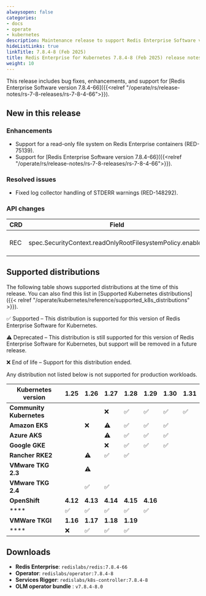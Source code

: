 ```yaml
---
alwaysopen: false
categories:
- docs
- operate
- kubernetes
description: Maintenance release to support Redis Enterprise Software version 7.8.4-66.
hideListLinks: true
linkTitle: 7.8.4-8 (Feb 2025)
title: Redis Enterprise for Kubernetes 7.8.4-8 (Feb 2025) release notes
weight: 10
---
```


This release includes bug fixes, enhancements, and support for [Redis Enterprise Software version 7.8.4-66]({{<relref "/operate/rs/release-notes/rs-7-8-releases/rs-7-8-4-66">}}).

## New in this release

### Enhancements

- Support for a read-only file system on Redis Enterprise containers (RED-75139).
- Support for [Redis Enterprise Software version 7.8.4-66]({{<relref "/operate/rs/release-notes/rs-7-8-releases/rs-7-8-4-66">}}).

### Resolved issues

- Fixed log collector handling of STDERR warnings (RED-148292).

### API changes

| **CRD** | **Field** | **Change** | **Description** |
|---|---|---|---|
| REC | spec.SecurityContext.readOnlyRootFilesystemPolicy.enabled | Add | Enables the read-only filesystem | 

## Supported distributions

The following table shows supported distributions at the time of this release. You can also find this list in [Supported Kubernetes distributions]({{< relref "/operate/kubernetes/reference/supported_k8s_distributions" >}}).

<span title="Check mark icon">&#x2705;</span> Supported – This distribution is supported for this version of Redis Enterprise Software for Kubernetes.

<span title="Deprecation warning" class="font-serif">:warning:</span> Deprecated – This distribution is still supported for this version of Redis Enterprise Software for Kubernetes, but support will be removed in a future release.

<span title="X icon">&#x274c;</span> End of life – Support for this distribution ended.

Any distribution not listed below is not supported for production workloads.

| **Kubernetes version** | **1.25** | **1.26** | **1.27** | **1.28** | **1.29** | **1.30** | **1.31** |
|---|---|---|---|---|---|---|---|
| **Community Kubernetes** |  |  | <span title="X icon">&#x274c;</span> | <span title="Check mark icon">&#x2705;</span> | <span title="Check mark icon">&#x2705;</span> | <span title="Check mark icon">&#x2705;</span> | <span title="Check mark icon">&#x2705;</span> |
| **Amazon EKS** |  | <span title="X icon">&#x274c;</span> | <span title="Deprecation warning" class="font-serif">:warning:</span> | <span title="Check mark icon">&#x2705;</span> | <span title="Check mark icon">&#x2705;</span> | <span title="Check mark icon">&#x2705;</span> |  |
| **Azure AKS** |  |  | <span title="Deprecation warning" class="font-serif">:warning:</span> | <span title="Check mark icon">&#x2705;</span> | <span title="Check mark icon">&#x2705;</span> | <span title="Check mark icon">&#x2705;</span> |  |
| **Google GKE** |  |  | <span title="X icon">&#x274c;</span> | <span title="Check mark icon">&#x2705;</span> | <span title="Check mark icon">&#x2705;</span> | <span title="Check mark icon">&#x2705;</span> |  |
| **Rancher RKE2** |  | <span title="Deprecation warning" class="font-serif">:warning:</span> | <span title="Check mark icon">&#x2705;</span> | <span title="Check mark icon">&#x2705;</span> |  |  |  |
| **VMware TKG 2.3** |  | <span title="Deprecation warning" class="font-serif">:warning:</span> |  |  |  |  |  |
| **VMware TKG 2.4** |  | <span title="Check mark icon">&#x2705;</span> | <span title="Check mark icon">&#x2705;</span> |  |  |  |  |
| **OpenShift** | **4.12** | **4.13** | **4.14** | **4.15** | **4.16** |  |  |
| **** | <span title="Check mark icon">&#x2705;</span> | <span title="Check mark icon">&#x2705;</span> | <span title="Check mark icon">&#x2705;</span> | <span title="Check mark icon">&#x2705;</span> | <span title="Check mark icon">&#x2705;</span> |  |  |
| **VMWare TKGI** | **1.16** | **1.17** | **1.18** | **1.19** |  |  |  |
| **** | <span title="X icon">&#x274c;</span> | <span title="Check mark icon">&#x2705;</span> | <span title="Check mark icon">&#x2705;</span> | <span title="Check mark icon">&#x2705;</span> |  |  |  |

## Downloads

- **Redis Enterprise**: `redislabs/redis:7.8.4-66`
- **Operator**: `redislabs/operator:7.8.4-8`
- **Services Rigger**: `redislabs/k8s-controller:7.8.4-8`
- **OLM operator bundle** : `v7.8.4-8.0`